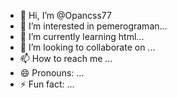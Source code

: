 - 👋 Hi, I’m @Opancss77
- 👀 I’m interested in pemerograman...
- 🌱 I’m currently learning html...
- 💞️ I’m looking to collaborate on ...
- 📫 How to reach me ...
- 😄 Pronouns: ...
- ⚡ Fun fact: ...

<!---
Opancss77/Opancss77 is a ✨ special ✨ repository because its `README.md` (this file) appears on your GitHub profile.
You can click the Preview link to take a look at your changes.
--->
